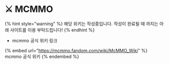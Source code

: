# ⚔️ MCMMO

{% hint style="warning" %}
해당 위키는 작성중입니다. 작성이 완료될 때 까지는 아래 사이트를 이용 부탁드립니다!
{% endhint %}

* mcmmo 공식 위키 링크

{% embed url="https://mcmmo.fandom.com/wiki/McMMO_Wiki" %}
mcmmo 공식 위키
{% endembed %}
